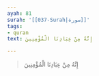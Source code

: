 ```yaml
---
ayah: 81
surah: '[[037-Surah|سورة]]'
tags:
- quran
text: إِنَّهُ مِنْ عِبَادِنَا الْمُؤْمِنِينَ

---
```

> إِنَّهُ مِنْ عِبَادِنَا الْمُؤْمِنِينَ

